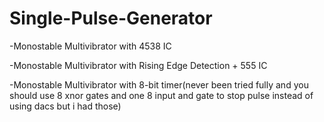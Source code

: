 # Single-Pulse-Generator
-Monostable Multivibrator with 4538 IC

-Monostable Multivibrator with Rising Edge Detection + 555 IC

-Monostable Multivibrator with 8-bit timer(never been tried fully and you should use 8 xnor gates and one 8 input and gate to stop pulse instead of using dacs but i had those)

